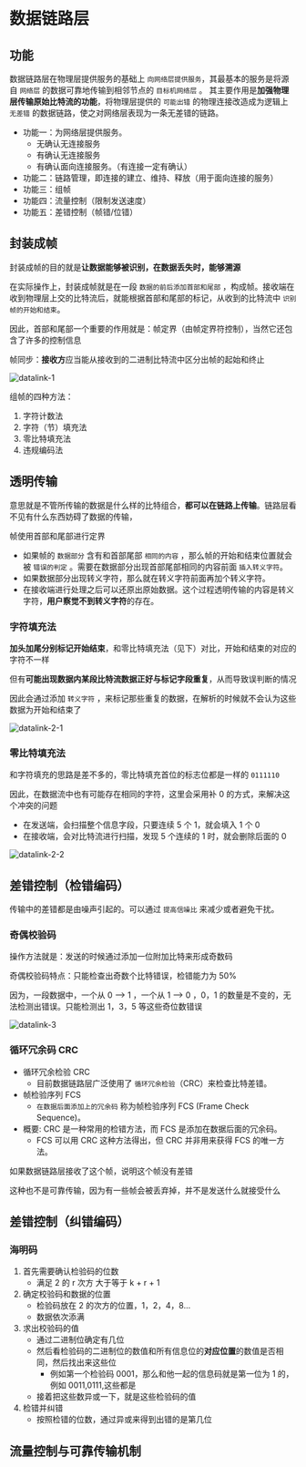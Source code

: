 # 数据链路层

## 功能

数据链路层在物理层提供服务的基础上 `向网络层提供服务`，其最基本的服务是将源自 `网络层` 的数据可靠地传输到相邻节点的 `目标机网络层` 。
其主要作用是**加强物理层传输原始比特流的功能**，将物理层提供的 `可能出错` 的物理连接改造成为逻辑上 `无差错` 的数据链路，使之对网络层表现为一条无差错的链路。

- 功能一：为网络层提供服务。
  - 无确认无连接服务
  - 有确认无连接服务
  - 有确认面向连接服务。（有连接一定有确认）
- 功能二：链路管理，即连接的建立、维持、释放（用于面向连接的服务）
- 功能三：组帧
- 功能四：流量控制（限制发送速度）
- 功能五：差错控制（帧错/位错）

## 封装成帧

封装成帧的目的就是**让数据能够被识别，在数据丢失时，能够溯源**

在实际操作上，封装成帧就是在一段 `数据的前后添加首部和尾部` ，构成帧。接收端在收到物理层上交的比特流后，就能根据首部和尾部的标记，从收到的比特流中 `识别帧的开始和结束`。

因此，首部和尾部一个重要的作用就是：帧定界（由帧定界符控制），当然它还包含了许多的控制信息

帧同步：**接收方**应当能从接收到的二进制比特流中区分出帧的起始和终止

![datalink-1](/img/network/datalink/datalink-1.png)

组帧的四种方法：

1. 字符计数法
2. 字符（节）填充法
3. 零比特填充法
4. 违规编码法

## 透明传输

意思就是不管所传输的数据是什么样的比特组合，**都可以在链路上传输**。链路层看不见有什么东西妨碍了数据的传输，

帧使用首部和尾部进行定界

- 如果帧的 `数据部分` 含有和首部尾部 `相同的内容` ，那么帧的开始和结束位置就会被 `错误的判定` 。需要在数据部分出现首部尾部相同的内容前面 `插入转义字符`。
- 如果数据部分出现转义字符，那么就在转义字符前面再加个转义字符。
- 在接收端进行处理之后可以还原出原始数据。这个过程透明传输的内容是转义字符，**用户察觉不到转义字符**的存在。

### 字符填充法

**加头加尾分别标记开始结束**，和零比特填充法（见下）对比，开始和结束的对应的字符不一样

但有**可能出现数据内某段比特流数据正好与标记字段重复**，从而导致误判断的情况

因此会通过添加 `转义字符` ，来标记那些重复的数据，在解析的时候就不会认为这些数据为开始和结束了

![datalink-2-1](/img/network/datalink/datalink-2-1.png)

### 零比特填充法

和字符填充的思路是差不多的，零比特填充首位的标志位都是一样的 `0111110`

因此，在数据流中也有可能存在相同的字符，这里会采用补 0 的方式，来解决这个冲突的问题

- 在发送端，会扫描整个信息字段，只要连续 5 个 1，就会填入 1 个 0
- 在接收端，会对比特流进行扫描，发现 5 个连续的 1 时，就会删除后面的 0

![datalink-2-2](/img/network/datalink/datalink-2-2.png)

## 差错控制（检错编码）

传输中的差错都是由噪声引起的。可以通过 `提高信噪比` 来减少或者避免干扰。

### 奇偶校验码

操作方法就是：发送的时候通过添加一位附加比特来形成奇数码

奇偶校验码特点：只能检查出奇数个比特错误，检错能力为 50%

因为，一段数据中，一个从 0 --> 1 ，一个从 1 --> 0 ，0，1 的数量是不变的，无法检测出错误。只能检测出 1，3，5 等这些奇位数错误

![datalink-3](/img/network/datalink/datalink-3.png)

### 循环冗余码 CRC

- 循环冗余检验 CRC
  - 目前数据链路层广泛使用了 `循环冗余检验`（CRC）来检查比特差错。
- 帧检验序列 FCS
  - `在数据后面添加上的冗余码` 称为帧检验序列 FCS (Frame Check Sequence)。
- 概要: CRC 是一种常用的检错方法，而 FCS 是添加在数据后面的冗余码。
  - FCS 可以用 CRC 这种方法得出，但 CRC 并非用来获得 FCS 的唯一方法。

如果数据链路层接收了这个帧，说明这个帧没有差错

这种也不是可靠传输，因为有一些帧会被丢弃掉，并不是发送什么就接受什么

## 差错控制（纠错编码）

### 海明码

1. 首先需要确认检验码的位数
   - 满足 2 的 r 次方 大于等于 k + r + 1
2. 确定校验码和数据的位置
   - 检验码放在 2 的次方的位置，1，2，4，8...
   - 数据依次添满
3. 求出校验码的值
    - 通过二进制位确定有几位
    - 然后看检验码的二进制位的数值和所有信息位的**对应位置**的数值是否相同，然后找出来这些位
      - 例如第一个检验码 0001，那么和他一起的信息码就是第一位为 1 的，例如 0011,0111,这些都是
    - 接着把这些数异或一下，就是这些检验码的值
4. 检错并纠错
   - 按照检错的位数，通过异或来得到出错的是第几位

## 流量控制与可靠传输机制
